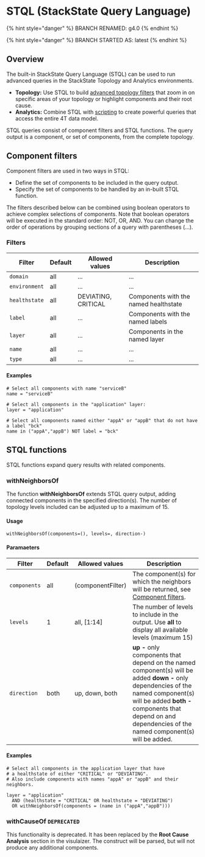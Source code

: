 # STQL (StackState Query Language)

{% hint style="danger" %}
BRANCH RENAMED: g4.0
{% endhint %}

{% hint style="danger" %}
BRANCH STARTED AS: latest
{% endhint %}

## Overview

The built-in StackState Query Language (STQL) can be used to run advanced queries in the StackState Topology and Analytics environments.

* **Topology:** Use STQL to build [advanced topology filters](test_ref.md) that zoom in on specific areas of your topology or highlight components and their root cause.
* **Analytics:** Combine STQL with [scripting](test_ref.md) to create powerful queries that access the entire 4T data model.

STQL queries consist of component filters and STQL functions. The query output is a component, or set of components, from the complete topology.

## Component filters

Component filters are used in two ways in STQL:

* Define the set of components to be included in the query output.
* Specify the set of components to be handled by an in-built STQL function.

The filters described below can be combined using boolean operators to achieve complex selections of components. Note that boolean operators will be executed in the standard order: NOT, OR, AND. You can change the order of operations by grouping sections of a query with parentheses (...).

### Filters

| Filter        | Default | Allowed values      | Description                           |
| ------------- | ------- | ------------------- | ------------------------------------- |
| `domain`      | all     | ...                 | ...                                   |
| `environment` | all     | ...                 | ...                                   |
| `healthstate` | all     | DEVIATING, CRITICAL | Components with the named healthstate |
| `label`       | all     | ...                 | Components with the named labels      |
| `layer`       | all     | ...                 | Components in the named layer         |
| `name`        | all     | ...                 | ...                                   |
| `type`        | all     | ...                 | ...                                   |

#### Examples

```
# Select all components with name "serviceB"
name = "serviceB"

# Select all components in the "application" layer:
layer = "application"

# Select all components named either "appA" or "appB" that do not have a label "bck"
name in ("appA","appB") NOT label = "bck"
```

## STQL functions

STQL functions expand query results with related components.

### withNeighborsOf

The function **withNeighborsOf** extends STQL query output, adding connected components in the specified direction(s). The number of topology levels included can be adjusted up to a maximum of 15.

#### Usage

```
withNeighborsOf(components=(), levels=, direction-)
```

#### Paramaeters

| Filter       | Default | Allowed values    | Description                                                                                                                                                                                                                                        |
| ------------ | ------- | ----------------- | -------------------------------------------------------------------------------------------------------------------------------------------------------------------------------------------------------------------------------------------------- |
| `components` | all     | (componentFilter) | The component(s) for which the neighbors will be returned, see [Component filters](test_ref.md).                                                                                                                                                   |
| `levels`     | 1       | all, \[1:14]      | The number of levels to include in the output. Use **all** to display all available levels (maximum 15)                                                                                                                                            |
| `direction`  | both    | up, down, both    | **up -** only components that depend on the named component(s) will be added  **down -** only dependencies of the named component(s) will be added  **both -** components that depend on and dependencies of the named component(s) will be added. |

#### Examples

```
# Select all components in the application layer that have
# a healthstate of either "CRITICAL" or "DEVIATING".
# Also include components with names "appA" or "appB" and their neighbors.

layer = "application"
  AND (healthstate = "CRITICAL" OR healthstate = "DEVIATING")
  OR withNeighborsOf(components = (name in ("appA","appB")))
```

### withCauseOf `DEPRECATED`

This functionality is deprecated. It has been replaced by the **Root Cause Analysis** section in the visulaizer. The construct will be parsed, but will not produce any additional components.
